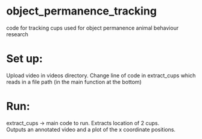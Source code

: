 # object_permanence_tracking
code for tracking cups used for object permanence animal behaviour research

# Set up:
Upload video in videos directory. 
Change line of code in extract_cups which reads in a file path (in the main function at the bottom)

# Run:
extract_cups -> main code to run. Extracts location of 2 cups. </br>
Outputs an annotated video and a plot of the x coordinate positions.
